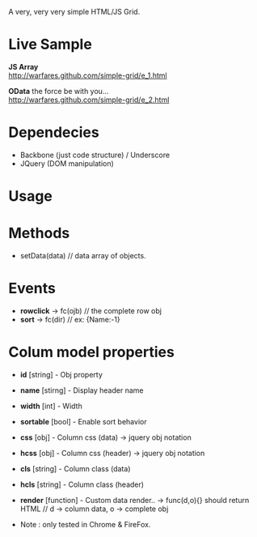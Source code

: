 A very, very very simple HTML/JS Grid.

Live Sample
==
<b>JS Array</b>
<br/>
http://warfares.github.com/simple-grid/e_1.html

<b>OData</b> the force be with you...
<br/>
http://warfares.github.com/simple-grid/e_2.html

Dependecies
== 
* Backbone (just code structure) / Underscore 
* JQuery (DOM manipulation)

Usage
==



Methods 
==
* setData(data) // data array of objects.

Events
==
* **rowclick** -> fc(ojb) // the complete row obj
* **sort** -> fc(dir) // ex: {Name:-1}

Colum model properties
==

- **id** [string] - Obj property
* **name** [stirng] - Display header name 
* **width** [int] - Width 
* **sortable** [bool] - Enable sort behavior 
* **css** [obj] - Column css (data) -> jquery obj notation
* **hcss** [obj] - Column css (header) -> jquery obj notation
* **cls** [string] - Column class (data)
* **hcls** [string] - Column class (header)
* **render** [function] - Custom data render.. -> func(d,o){} should return HTML // d -> column data, o -> complete obj

* Note : only tested in Chrome & FireFox.
